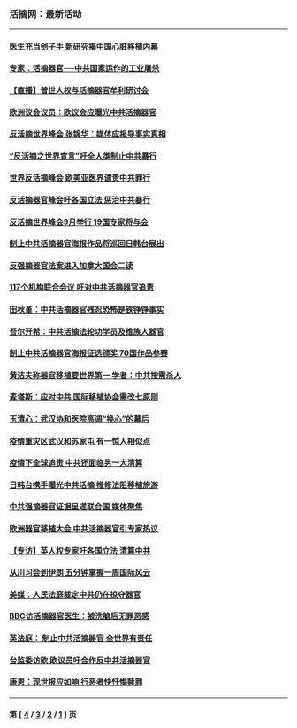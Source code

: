 ### 活摘网：最新活动
---
#### [医生充当刽子手 新研究揭中国心脏移植内幕](../../pages/nf5883/n13772291.md?11250430) 
#### [专家：活摘器官──中共国家运作的工业屠杀](../../pages/nf5883/n13761178.md?11250430) 
#### [【直播】普世人权与活摘器官牟利研讨会](../../pages/nf5883/n13425146.md?11250430) 
#### [欧洲议会议员：欧议会应曝光中共活摘器官](../../pages/nf5883/n13336571.md?11250430) 
#### [反活摘世界峰会 张锦华：媒体应报导事实真相](../../pages/nf5883/n13278502.md?11250430) 
#### [“反活摘之世界宣言”吁全人类制止中共暴行](../../pages/nf5883/n13259730.md?11250430) 
#### [世界反活摘峰会 欧美亚医界谴责中共罪行](../../pages/nf5883/n13253550.md?11250430) 
#### [反活摘器官峰会吁各国立法 惩治中共暴行](../../pages/nf5883/n13245052.md?11250430) 
#### [反活摘世界峰会9月举行 19国专家将与会](../../pages/nf5883/n13201492.md?11250430) 
#### [制止中共活摘器官海报作品将巡回日韩台展出](../../pages/nf5883/n13177791.md?11250430) 
#### [反强摘器官法案进入加拿大国会二读](../../pages/nf5883/n13033450.md?11250430) 
#### [117个机构联合会议 吁对中共活摘器官追责](../../pages/nf5883/n12775087.md?11250430) 
#### [田秋堇：中共活摘器官残忍恐怖是铁铮铮事实](../../pages/nf5883/n12702148.md?11250430) 
#### [吾尔开希：中共活摘法轮功学员及维族人器官](../../pages/nf5883/n12693197.md?11250430) 
#### [制止中共活摘器官海报征选颁奖 70国作品参赛](../../pages/nf5883/n12692050.md?11250430) 
#### [黄洁夫称器官移植要世界第一 学者：中共按需杀人](../../pages/nf5883/n12572329.md?11250430) 
#### [麦塔斯：应对中共 国际移植协会需改七原则](../../pages/nf5883/n12514711.md?11250430) 
#### [玉清心：武汉协和医院高调“换心”的幕后](../../pages/nf5883/n12298730.md?11250430) 
#### [疫情重灾区武汉和苏家屯 有一惊人相似点](../../pages/nf5883/n12150824.md?11250430) 
#### [疫情下全球追责 中共还面临另一大清算](../../pages/nf5883/n12070397.md?11250430) 
#### [日韩台携手曝光中共活摘 推修法阻移植旅游](../../pages/nf5883/n11712046.md?11250430) 
#### [中共强摘器官证据呈递联合国 媒体聚焦](../../pages/nf5883/n11546426.md?11250430) 
#### [欧洲器官移植大会 中共活摘器官引专家热议](../../pages/nf5883/n11539095.md?11250430) 
#### [【专访】英人权专家吁各国立法 清算中共](../../pages/nf5883/n11367315.md?11250430) 
#### [从川习会到伊朗 五分钟掌握一周国际风云](../../pages/nf5883/n11338520.md?11250430) 
#### [美媒：人民法庭裁定中共仍在掠夺器官](../../pages/nf5883/n11334897.md?11250430) 
#### [BBC访活摘器官医生：被洗脑后无罪恶感](../../pages/nf5883/n11335935.md?11250430) 
#### [英法庭： 制止中共活摘器官 全世界有责任](../../pages/nf5883/n11330691.md?11250430) 
#### [台监委访欧 欧议员吁合作反中共活摘器官](../../pages/nf5883/n11109190.md?11250430) 
#### [唐恩：现世报应如响 行恶者快忏悔赎罪](../../pages/nf5883/n11104016.md?11250430) 

---
#### 第 [ [4](./4.md?11250430) / [3](./3.md?11250430) / [2](./2.md?11250430) / [1](./1.md?11250430) ] 页

